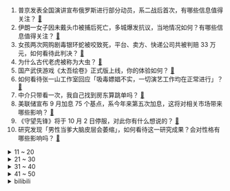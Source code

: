 1. 普京发表全国演讲宣布俄罗斯进行部分动员，系二战后首次，有哪些信息值得关注？ [:link:](https://www.zhihu.com/question/554695212)
2. 伊朗一女子因未戴头巾被捕后死亡，多城爆发抗议，当地情况如何？有哪些信息值得关注？ [:link:](https://www.zhihu.com/question/554673819)
3. 女孩两次网购剧毒银环蛇被咬致死，平台、卖方、快递公司共被判赔 33 万元，如何看待此判决？ [:link:](https://www.zhihu.com/question/554728812)
4. 为什么古代老虎被称为大虫？ [:link:](https://www.zhihu.com/question/29161985)
5. 国产武侠游戏《太吾绘卷》正式版上线，你的体验如何？ [:link:](https://www.zhihu.com/question/554801351)
6. 如何看待张一山工作室回应「吸毒嫖娼不实，一切演艺工作均在正常进行」？ [:link:](https://www.zhihu.com/question/554783421)
7. 中介只带看一次，我自己找到房东算跳单吗？ [:link:](https://www.zhihu.com/question/518333233)
8. 美联储宣布 9 月加息 75 个基点，系今年来第五次加息，这将对相关市场带来哪些影响？ [:link:](https://www.zhihu.com/question/553080925)
9. 《守望先锋》将于 10 月 2 日停服，对此你有什么想说的？ [:link:](https://www.zhihu.com/question/554202690)
10. 研究发现「男性当爹大脑皮层会萎缩」，如何看待这一研究成果？会对性格有哪些影响吗？ [:link:](https://www.zhihu.com/question/554735414)
<details>
<summary>11 ~ 20</summary>

11. 警方通报北电赵某某已刑事拘留，艺考机构人员杜某某涉违法犯罪线索正在调查中，有哪些信息值得关注？ [:link:](https://www.zhihu.com/question/554791098)
12. 9 月 22 日是国际熊猫节 ，关于熊猫你的了解有多少，熊猫为什么叫做「食铁兽」？它的战斗力有多强？ [:link:](https://www.zhihu.com/question/554549814)
13. 21 岁送外卖单亲妈妈采访视频引热议，当地妇联表示已了解情况，有哪些信息值得关注？ [:link:](https://www.zhihu.com/question/554638184)
14. 华为正在推进5.5G技术，将涵盖固定和无线领域，如何从商业角度解读此举？ [:link:](https://www.zhihu.com/question/554360471)
15. 迪拜到底有钱到什么程度？ [:link:](https://www.zhihu.com/question/318202924)
16. 为什么公斤是西方发明的，却是市斤的整数倍，而西方自己的英镑等，则反而难以折算？ [:link:](https://www.zhihu.com/question/548407138)
17. 如何看待武汉大学数学系开展晚自习及月考制度？ [:link:](https://www.zhihu.com/question/554441886)
18. 假设古代有这样一户，除了庶出一个儿子以外，嫡出都是女儿。这种情况是会让庶出子继承家业还是招女婿? [:link:](https://www.zhihu.com/question/554700653)
19. 八部门整治高价彩礼、大操大办等农村移风易俗重点领域突出问题，治理重点有哪些？将带来哪些影响？ [:link:](https://www.zhihu.com/question/554722367)
20. 为什么现在的年轻人都想去考公？你会选择体制内的工作还是体制外的工作？ [:link:](https://www.zhihu.com/question/551171481)
</details>
<details>
<summary>21 ~ 30</summary>

21. 《脱口秀大会 5》梁海源淘汰感言说应该不会再参加《脱口秀大会》了，你觉得可惜吗？ [:link:](https://www.zhihu.com/question/554794146)
22. 《原神》动画会不会大幅刷新日本动画光碟销量记录，给日本动画市场带来降维打击？ [:link:](https://www.zhihu.com/question/554449185)
23. 多地要求下架槟榔，海南槟榔协会回应称在推动槟榔产业转型升级，如何看待槟榔产业的发展？ [:link:](https://www.zhihu.com/question/554818990)
24. 法国有望从 10 月 10 日起向德国输送天然气，这意味着什么？将带来哪些影响？ [:link:](https://www.zhihu.com/question/554378340)
25. 2022 倒计时 100 天，你都达成了哪些目标？还有哪些未完成的心愿？ [:link:](https://www.zhihu.com/question/554805664)
26. 美国联邦通信委员会将中国联通等企业列入「安全威胁清单」，外交部回应，该事件将带来哪些影响？ [:link:](https://www.zhihu.com/question/554614998)
27. 俄媒称泽连斯基在联大讲话中排除了与俄罗斯进行和平谈判可能性，透露出什么信号？俄乌局势将走向何方？ [:link:](https://www.zhihu.com/question/554838901)
28. 都说固态硬盘寿命短，那么有谁把使用寿命用完了吗？ [:link:](https://www.zhihu.com/question/493935431)
29. 假如阿波罗登月造假被全面证实会产生哪些影响？ [:link:](https://www.zhihu.com/question/554035582)
30. 人到中年，最大的坎儿是什么? [:link:](https://www.zhihu.com/question/548691910)
</details>
<details>
<summary>31 ~ 40</summary>

31. 内家拳和练肌肉冲突吗？ [:link:](https://www.zhihu.com/question/40528733)
32. 可以告诉我不自信该怎么办吗？ [:link:](https://www.zhihu.com/question/554816975)
33. 现在开始备考今年MBA还来得及吗？什么复习资料比较好？ [:link:](https://www.zhihu.com/question/468681459)
34. 为何日本单反独领风骚，而中国却造不出来？单反相机研发有多难？ [:link:](https://www.zhihu.com/question/541007912)
35. 你有多厌恶有人说「你不会百度吗？」这句话？ [:link:](https://www.zhihu.com/question/402667323)
36. 楼下的猫总不让我家的猫回家，想取而代之怎么办? [:link:](https://www.zhihu.com/question/551973656)
37. 如何评价潘粤明、张雨绮、姜超主演的《昆仑神宫》？ [:link:](https://www.zhihu.com/question/554591637)
38. 幼儿园什么时候可以尊重小朋友不睡午觉的习惯呢？ [:link:](https://www.zhihu.com/question/546519744)
39. 如何看待余承东称「一些中国企业抄袭华为，并讲成是自己的专利」？中国企业的自主之路发展现状如何？ [:link:](https://www.zhihu.com/question/554362536)
40. 如何看待 2023 考公形势一片红海？ [:link:](https://www.zhihu.com/question/553507435)
</details>
<details>
<summary>41 ~ 50</summary>

41. 如何把一段打斗情节写得精彩？ [:link:](https://www.zhihu.com/question/28217018)
42. 如果《西游记》师徒五人进入《封神榜》保纣灭周，结果如何？ [:link:](https://www.zhihu.com/question/554275178)
43. 为什么部分读者会认为黛玉家世显赫？ [:link:](https://www.zhihu.com/question/553532883)
44. 四川省除了成都，还应该发展哪里？ [:link:](https://www.zhihu.com/question/321086831)
45. 截至 21 日 22 点，全国航班的取消率达到 59.66% ，具体原因是什么？ [:link:](https://www.zhihu.com/question/554818897)
46. 美国国家安全局对我国电信基础设施渗透控制，美此举有何意图？会带来哪些影响？ [:link:](https://www.zhihu.com/question/554819318)
47. 美国纽约州总检察长对前总统特朗普提起诉讼，如何从法律角度解读？ [:link:](https://www.zhihu.com/question/554816984)
48. 成品油价 9 月 21 日迎年内「第七跌」，一箱油将少花 11.5 元，这将给相关市场带来哪些影响？ [:link:](https://www.zhihu.com/question/554437875)
49. 一瓶500ml的啤酒里面大概有多少糖? [:link:](https://www.zhihu.com/question/536063717)
50. 如何评价《脱口秀大会》第五季第四期（下）？ [:link:](https://www.zhihu.com/question/554577517)
</details><details>
<summary>bilibili</summary>

1. 我来回应一下吧 [:link:](//www.bilibili.com/video/BV1NT411T7pn)
2. 网上怎么有这么多玩具可以买的？ [:link:](//www.bilibili.com/video/BV16g41127e4)
3. 宿舍有电梯就是方便啊 [:link:](//www.bilibili.com/video/BV1PY4y1N7ac)
4. 原以为下雨能躲过一劫…… [:link:](//www.bilibili.com/video/BV1T14y1Y7hR)
5. 我敢保证，这是你看过最特殊的“开箱”视频！ [:link:](//www.bilibili.com/video/BV1JG4y1q7xR)
6. 【余华X罗翔X黄鸭兄】聊聊《兄弟》！余华最喜欢哪本书？ [:link:](//www.bilibili.com/video/BV1Ue4y187dT)
7. 当我关掉我家猫正在看的电视 [:link:](//www.bilibili.com/video/BV1G14y1Y7yn)
8. 劫匪：抢到了吗，我也抢到了 [:link:](//www.bilibili.com/video/BV1E24y1d73K)
9. 今天羊敢吃草 明天就敢吃人 [:link:](//www.bilibili.com/video/BV15T411T71C)
10. 也曾思考，自己战斗的意义‖ 原神动画 [:link:](//www.bilibili.com/video/BV1BG4y1q72b)
<details>
<summary>11 ~ 20</summary>

11. 本期视频灵感来源@papi酱 [:link:](//www.bilibili.com/video/BV1sT411T7sG)
12. 张艺兴《面纱》MV [:link:](//www.bilibili.com/video/BV1JT411T73B)
13. 【躲闪摇】如何化解“日常危机” [:link:](//www.bilibili.com/video/BV1ae411M71v)
14. 【Zc故事】到  墓  笔  记 [:link:](//www.bilibili.com/video/BV1nW4y1q7Pc)
15. 我宣布潮汕生腌完爆日本生鱼片！【凭啥这么贵ep44-潮集荟】 [:link:](//www.bilibili.com/video/BV1n24y1o7Jk)
16. 请不要游空气！！！ [:link:](//www.bilibili.com/video/BV1eV4y1M7Cg)
17. 《 印 度 美 食 大 试 吃 》 [:link:](//www.bilibili.com/video/BV1MD4y1i7cc)
18. 咱们，交个朋友吧 [:link:](//www.bilibili.com/video/BV1UW4y1e7gv)
19. 当心印在衣服上的英文 [:link:](//www.bilibili.com/video/BV1VG4y1B7FY)
20. 明明是魔法，硬说是科学 [:link:](//www.bilibili.com/video/BV1Le4y1b7W1)
</details>
<details>
<summary>21 ~ 30</summary>

21. 维修师傅打死都不会告诉你的维修小技巧 [:link:](//www.bilibili.com/video/BV1xP411H7SK)
22. 【伪人测试】 [:link:](//www.bilibili.com/video/BV1NW4y1v7Xw)
23. 看到美女就肩膀痒 [:link:](//www.bilibili.com/video/BV1EW4y1q7Jo)
24. 做了一个多月的醒狮酥！任何一个人不看到最后我都会哭的！ [:link:](//www.bilibili.com/video/BV1mB4y1E7N6)
25. 还是爷的笑容最可爱～💗 [:link:](//www.bilibili.com/video/BV11e411M7Sb)
26. 有名是真的有名，简单是真的简单！一口爆汁、香味十足的广东羊城葱油鸡！ [:link:](//www.bilibili.com/video/BV1xP4y1o7i9)
27. 被我搭讪后一百个害羞小动作的修狗 [:link:](//www.bilibili.com/video/BV1cG411G7PL)
28. 英 雄 技 能 现 状 [:link:](//www.bilibili.com/video/BV1hd4y1672m)
29. 【原神】 完 全 体 爷 .exe [:link:](//www.bilibili.com/video/BV12P411H7wD)
30. 直播间花3万买原石，价值38万？【慧小媛】 [:link:](//www.bilibili.com/video/BV1oT411K76f)
</details>
<details>
<summary>31 ~ 40</summary>

31. 你们宿舍是办网吧的是吧！ [:link:](//www.bilibili.com/video/BV1cd4y1r7m2)
32. 是人？是神？还是恶魔？这个游戏里的神隐藏着震撼人心的真相！ [:link:](//www.bilibili.com/video/BV1Me4y1h7iG)
33. 灾区不要面包方便面 [:link:](//www.bilibili.com/video/BV1LG411G7AZ)
34. “这无缝衔接就奥特离谱！” [:link:](//www.bilibili.com/video/BV1xg411275A)
35. 【阿斗】军事鬼才小恶魔，高智商扭转战局挽救全城！美剧史诗巨作《权力的游戏》第9期 [:link:](//www.bilibili.com/video/BV1BD4y1i7nW)
36. 【动画吃播】历时四个月，爆肝13560帧的烤肉动画 [:link:](//www.bilibili.com/video/BV1rd4y1679i)
37. 雷电将军：谁也不能阻止我做饭！【定格动画】 [:link:](//www.bilibili.com/video/BV1ud4y1g7bk)
38. 《原神》等风吟「你是一场意外，存在我的脑海」 [:link:](//www.bilibili.com/video/BV1x14y1Y7dh)
39. 花48元在东北嗦豪华冷面！直接拿盆装，一个人吃懵了…… [:link:](//www.bilibili.com/video/BV1be4y1t7Fy)
40. 科目三：激情 & Rush B [:link:](//www.bilibili.com/video/BV1NV4y1u7Cg)
</details>
<details>
<summary>41 ~ 50</summary>

41. 有趣的灵魂 [:link:](//www.bilibili.com/video/BV1SP411H7a7)
42. 这是人类能完成的操作？？3 [:link:](//www.bilibili.com/video/BV1de4y1875Q)
43. 食品知识科普任重道远，我们将砥砺前行 [:link:](//www.bilibili.com/video/BV1m8411t7pP)
44. 【猛男版】祭礼之舞 [:link:](//www.bilibili.com/video/BV1Te411M7BY)
45. 网友韩国仁川机场偶遇中国人民解放军，中国军人不管走到哪里都是亮丽的风景。 [:link:](//www.bilibili.com/video/BV1uP4y1o7BV)
46. 永远不要低估路边摊的实力！ [:link:](//www.bilibili.com/video/BV1qN4y1N7eV)
47. 《 奇 怪 的 小 兔 叽 出 现 了 》 [:link:](//www.bilibili.com/video/BV1be4y1k7Gh)
48. 浙江义乌要求商家下架槟榔，当地市监局：永久性禁售食用槟榔！ [:link:](//www.bilibili.com/video/BV1i8411t7qY)
49. 对不起，我们是B站唯一双人登顶的UP主！ [:link:](//www.bilibili.com/video/BV1p8411t7Fv)
50. 猫带孩子的崩溃瞬间 [:link:](//www.bilibili.com/video/BV1Fd4y1g7v1)
</details>
<details>
<summary>51 ~ 60</summary>

51. 带你走进张翰的内心！重新认知《东八区的先生们》 [:link:](//www.bilibili.com/video/BV1He411M7W3)
52. 开播七年，还是国产剧TOP！一口气看完《琅琊榜》 [:link:](//www.bilibili.com/video/BV17W4y1q7w3)
53. 厨子天津逛夜市¥？？ [:link:](//www.bilibili.com/video/BV1QT411K7a9)
54. 猫猫免费测血型，互帮互助，主子危机时快速匹配用血献血-猫德动物医院血型库计划 [:link:](//www.bilibili.com/video/BV1ve411M7Lm)
55. 学生吵吵了一年让我跳舞，新学年放学前满足一下他们的愿望吧 Pink Venom [:link:](//www.bilibili.com/video/BV1Me411g7NA)
56. 我用2年时间，拍摄了一部24节气纪录片... [:link:](//www.bilibili.com/video/BV1XW4y1e7tK)
57. 一百块帮老奶奶解决了两年前的塌方问题 助人为乐我一直在路上 [:link:](//www.bilibili.com/video/BV1Jd4y1g7B2)
58. 刘庸国内美食特别节目(一)蓬莱小面 [:link:](//www.bilibili.com/video/BV1D24y1d7Jg)
59. 福多多：哼！我不管我最可爱！ [:link:](//www.bilibili.com/video/BV1tt4y1j79L)
60. 天哪！鸡翅包饭PRO MAX版！！！巨好吃！！！ [:link:](//www.bilibili.com/video/BV1xd4y1g7zX)
</details>
<details>
<summary>61 ~ 70</summary>

61. 看她朝我跑过来的时候，泪目了…… [:link:](//www.bilibili.com/video/BV1y8411t7oZ)
62. 一个人去 两个人回 [:link:](//www.bilibili.com/video/BV1MD4y1q79F)
63. 现场视频！泸定地震失联17天的甘宇找到了！曾放弃逃生拉闸救百人 [:link:](//www.bilibili.com/video/BV1UV4y1K7PF)
64. 喜羊羊里评分最高的一章！教科书式绝活反转，结局更加令人心寒【拾荒记25】 [:link:](//www.bilibili.com/video/BV11N4y1N7SD)
65. 500多斤的美食博主@胖猴仔_历经5个月甩掉了165斤，这个过程他到底经历了什么？又是怎么做到的！ #减肥逆袭 #一定要看到最后 #体重管理 [:link:](//www.bilibili.com/video/BV1Bg41127WW)
66. 网络热门鸟图表情包原型，你见过吗？ [:link:](//www.bilibili.com/video/BV12B4y1E7TA)
67. 面试简历这样写，老板想不录取你都难 [:link:](//www.bilibili.com/video/BV1DW4y1e7Yu)
68. 43元的剩菜盲盒竟然有这么多？帅小伙尝完惊呆了，还去云南遇到了国家田径队马拉松运动员张德顺 [:link:](//www.bilibili.com/video/BV1hB4y1E7gd)
69. 好家伙 网红盐比菜贵！秀智商还是秀钞？ [:link:](//www.bilibili.com/video/BV1XD4y1v76U)
70. 6个漂亮妹妹，哪个色让你心动？♥️ [:link:](//www.bilibili.com/video/BV16P411H76y)
</details>
<details>
<summary>71 ~ 80</summary>

71. 鉴定一下老外玩家们面对中国老六时的各种迷惑行为 [:link:](//www.bilibili.com/video/BV1Pg41127qW)
72. 一盘来自西班牙的饭，竟然能卖到4000？！小伙大开眼界！ [:link:](//www.bilibili.com/video/BV1Qd4y167Q2)
73. 游戏中和现实中的两副“嘴脸” [:link:](//www.bilibili.com/video/BV1rV4y1M7Ai)
74. 【水果猎人】骂人为什么要用“圆柏”？ [:link:](//www.bilibili.com/video/BV1YG4y1B7rW)
75. 地震瞬间水电站值长的生死抉择，网友：真英雄！ [:link:](//www.bilibili.com/video/BV1t14y1Y79Q)
76. 当我用我妈的方式对待爸妈（疯狂血拼版） [:link:](//www.bilibili.com/video/BV1J14y1Y7xd)
77. 30年前的大哥大 如今变成什么样？ [:link:](//www.bilibili.com/video/BV1Pe4y1h7YQ)
78. [Beluga和他的小伙伴]关于我让手机和充电器结合这件事 [:link:](//www.bilibili.com/video/BV1kB4y1E7Pm)
79. 豆瓣2.1！史上最烂！up主一口气带你全面观看油腻巨作《东八区的先生们》 [:link:](//www.bilibili.com/video/BV1JW4y1q784)
80. 挑战中式龙吟《千层蜜枣酥》，小伙伴们给蚊师傅上难度了，蚊师傅很欣慰！ [:link:](//www.bilibili.com/video/BV1LG4y1B7x1)
</details>
<details>
<summary>81 ~ 90</summary>

81. 这才刚开学 又没生活费了？ [:link:](//www.bilibili.com/video/BV1Jg41127Jn)
82. 儿童失踪，埋尸，性侵！一栋大楼里到底能有多少秘密？深度解说《消失的孩子》第二期 [:link:](//www.bilibili.com/video/BV1vd4y1B7k8)
83. 钢 管 舞 ⭐ [:link:](//www.bilibili.com/video/BV1J24y1d7PS)
84. 花3个月试喝硬核整理“神仙冲泡饮品”大合集，超高性价比！谁喝谁爱！疯狂推荐！ [:link:](//www.bilibili.com/video/BV1YP411H7db)
85. 被当成皮球两边踢，真无语··· [:link:](//www.bilibili.com/video/BV1oe4y1r7tT)
86. 纯纯海克斯科技？好吃到疯了【猪肉生姜烧】非常的哇塞！ [:link:](//www.bilibili.com/video/BV1TW4y1q7kU)
87. 突发事件：下架、永久性禁售槟榔 [:link:](//www.bilibili.com/video/BV1iP411H7ak)
88. 你是来问片的吗？你怕是连孩子名字都想好了【阅片无数Ⅱ 61】 [:link:](//www.bilibili.com/video/BV1de4y1t7Rx)
89. 当一些奇奇怪怪的文化入侵鬼畜区 [:link:](//www.bilibili.com/video/BV1dd4y167FV)
90. 假如中国学生去霍格沃茨上学…… [:link:](//www.bilibili.com/video/BV1oe4y1r7Q8)
</details>
<details>
<summary>91 ~ 100</summary>

91. 【瑞克与莫蒂】第六季第三集的剧情太逆天——杰瑞俩老婆？！#215 [:link:](//www.bilibili.com/video/BV1Bt4y1A7Mm)
92. 强到被禁赛！LWX黑化一人把LBL打成图书馆，毒硬币潘大C新一倍感耻辱，集体沉默…… [:link:](//www.bilibili.com/video/BV1kg41127Sf)
93. 最倒霉的人氪金！能不能申请吉尼斯纪录？ [:link:](//www.bilibili.com/video/BV1Bd4y1B7rB)
94. 我不是要离婚哈，就是给你们还原一下我真正的生活，宽慰一下每家那个最操心的人。 [:link:](//www.bilibili.com/video/BV1ge411M7Na)
95. 百元左右的撕漫格子衬衫，我买了80件来帮你们测评…… [:link:](//www.bilibili.com/video/BV1bY4y1T7ar)
96. 当你躲避猫猫的贴贴会发生什么 [:link:](//www.bilibili.com/video/BV1n14y1Y7Gm)
97. 胆小的修狗有糖吃，前面吠得多凶，后面就吃得多猛 [:link:](//www.bilibili.com/video/BV1je411M7iP)
98. 工长建议把卧室门改成墙吸放在上面，业主说：好设计太省心！ [:link:](//www.bilibili.com/video/BV1ke4y187FF)
99. 挑战当淑女的第一天 [:link:](//www.bilibili.com/video/BV1LW4y1q7NP)
100. 全程高能|| 汉末双雄决战到最后一秒的史诗级对决 [:link:](//www.bilibili.com/video/BV1ug411275z)
</details></details>